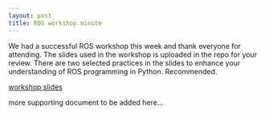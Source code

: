 ```yaml
---
layout: post
title: ROS workshop minute
---
```


We had a successful ROS workshop this week and thank everyone for attending. The slides used in the workshop is uploaded in the repo for your review. There are two selected practices in the slides to enhance your understanding of ROS programming in Python. Recommended. 

[workshop slides](/docs/ROS_workshop.pptx)

more supporting document to be added here...
